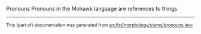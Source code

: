 Pronouns
Pronouns in the Mohawk language are references to things.

* * *

<small>This (part of) documentation was generated from [src/fst/morphology/stems/pronouns.lexc](https://github.com/giellalt/lang-moh/blob/main/src/fst/morphology/stems/pronouns.lexc)</small>
